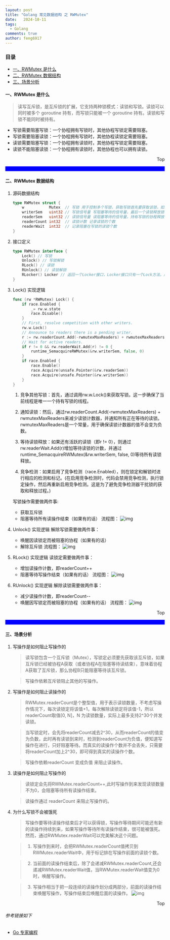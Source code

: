 ```yaml
---
layout: post
title: "Golang 常见数据结构 之 RWMutex"
date:   2024-10-11
tags: 
  - Golang
comments: true
author: feng6917
---
```


<!-- more -->

### 目录

- [一、RWMutex 是什么](#一rwmutex-是什么)
- [二、RWMutex 数据结构](#二rwmutex-数据结构)
- [三、场景分析](#三场景分析)

#### 一、RWMutex 是什么
>
> 读写互斥锁，是互斥锁的扩展，它支持两种锁模式：读锁和写锁。读锁可以同时被多个 goroutine 持有，而写锁只能被一个 goroutine 持有。读锁和写锁不能同时被持有。

- 写锁需要阻塞写锁：一个协程拥有写锁时，其他协程写锁定需要阻塞。
- 写锁需要阻塞读锁：一个协程拥有写锁时，其他协程读锁定需要阻塞。
- 读锁需要阻塞写锁：一个协程拥有读锁时，其他协程写锁定需要阻塞。
- 读锁不能阻塞读锁：一个协程拥有读锁时，其他协程也可以拥有读锁。

<div style="text-align: right;">
    <a href="#目录" style="text-decoration: none;">Top</a>
</div>

<hr style="background-color: blue;border: none;height: 15px;width: 100%" />

#### 二、RWMutex 数据结构

1. 源码数据结构

    ```go
    type RWMutex struct {
        w           Mutex  // 写锁 用于控制多个写锁，获取写锁首先要获取该锁，如果有一个写锁在进行，那么再到来的写锁会阻塞等待，优先级最高
        writerSem   uint32 // 写锁信号量 写阻塞等待的信号量，最后一个读锁释放锁时会释放信号量，唤醒等待的写锁
        readerSem   uint32 // 读锁信号量 读阻塞等待的信号量，持有写锁的协程释放锁后会释放信号量，唤醒等待的读锁
        readerCount int32  // 读锁计数 记录读锁的个数
        readerWait  int32  // 记录阻塞在写锁的读锁个数
    }
    ```

2. 接口定义

    ```go
    type RWMutex interface {
        Lock() // 写锁 
        Unlock() // 写锁解锁
        RLock() // 读锁
        RUnlock() // 读锁解锁
        RLocker() Locker // 返回一个Locker接口，Locker接口只有一个Lock方法，用于获取读锁
    }
    ```

3. Lock() 实现逻辑

    ```go
    func (rw *RWMutex) Lock() {
        if race.Enabled {
            _= rw.w.state
            race.Disable()
        }
        // First, resolve competition with other writers.
        rw.w.Lock()
        // Announce to readers there is a pending writer.
        r := rw.readerCount.Add(-rwmutexMaxReaders) + rwmutexMaxReaders
        // Wait for active readers.
        if r != 0 && rw.readerWait.Add(r) != 0 {
            runtime_SemacquireRWMutex(&rw.writerSem, false, 0)
        }
        if race.Enabled {
            race.Enable()
            race.Acquire(unsafe.Pointer(&rw.readerSem))
            race.Acquire(unsafe.Pointer(&rw.writerSem))
        }
    }
    ```

    1. 竞争其他写锁：首先，通过调用rw.w.Lock()来获取写锁。这一步确保了当前线程是唯一一个持有写锁的线程。

    2. 通知读锁：然后，通过rw.readerCount.Add(-rwmutexMaxReaders) + rwmutexMaxReaders来减少读锁计数器，并通知所有正在等待的读锁。rwmutexMaxReaders是一个常量，用于确保读锁计数器的值不会变为负数。

    3. 等待读锁释放：如果还有活跃的读锁（即r != 0），则通过rw.readerWait.Add(r)增加等待读锁的计数，并通过runtime_SemacquireRWMutex(&rw.writerSem, false, 0)等待所有读锁释放。

    4. 竞争检测：如果启用了竞争检测（race.Enabled），则在锁定和解锁时进行相应的检测和标记。(在启用竞争检测时，代码会禁用竞争检测，执行锁定操作，然后再重新启用竞争检测。这是为了避免竞争检测器干扰锁的获取和释放过程。)

    写锁操作需要做两件事:
    - 获取互斥锁
    - 阻塞等待所有读操作结束（如果有的话）
    流程图：
    ![img](../images/2024-10-11/1.jpg)

4. Unlock() 实现逻辑
    解除写锁需要做两件事：
    - 唤醒因读锁定而被阻塞的协程（如果有的话）
    - 解除互斥锁
    流程图：
    ![img](../images/2024-10-11/2.jpg)

5. RLock() 实现逻辑
   读锁定需要做两件事：
     - 增加读操作计数，即readerCount++
     - 阻塞等待写操作结束（如果有的话）
   流程图：
   ![img](../images/2024-10-11/3.jpg)

6. RUnlock() 实现逻辑
    解除读锁需要做两件事：
    - 减少读操作计数，即readerCount--
    - 唤醒因写锁定而被阻塞的协程（如果有的话）
    流程图：
    ![img](../images/2024-10-11/4.jpg)

<div style="text-align: right;">
    <a href="#目录" style="text-decoration: none;">Top</a>
</div>

<hr style="background-color: blue;border: none;height: 15px;width: 100%" />

#### 三、场景分析

1. 写操作是如何阻止写操作的
   > 读写锁包含一个互斥锁（Mutex），写锁定必须要先获取该互斥锁，如果互斥锁已经被协程A获取（或者协程A在阻塞等待读结束），意味着协程A获取了互斥锁，那么协程B只能阻塞等待该互斥锁。

   > 写操作依赖互斥锁阻止其他的写操作。

2. 写操作是如何阻止读操作的
   > RWMutex.readerCount是个整型值，用于表示读锁数量，不考虑写操作情况下，每次读锁定将该值+1，每次解除读锁定将该值-1，所以readerCount取值[0, N]，N 为读锁数量，实际上最多支持2^30个并发读锁。

   > 当写锁定时，会先将readerCount减去2^30，从而readerCount的值变为负数，此时再有读锁到来时，检测到readerCount为负值，便知道写操作在进行，只好阻塞等待。而真实的读操作个数并不会丢失，只需要将readerCount加上2^30，即可得到真实的读操作个数。

   > 写操作依赖readerCount 变成负值 来阻止读操作。

3. 读操作是如何阻止写操作的
   > 读锁定会先将RWMutex.readerCount++,此时写操作到来发现读锁数量不为0，会阻塞等待所有读操作结束。

   > 读操作通过 readerCount 来阻止写操作的。

4. 为什么写锁不会被饿死
   > 写操作要等待读操作结束后才可以获得锁，写操作等待期间可能还有新的读操作持续到来，如果写操作等待所有读操作结束，很可能被饿死。然而，通过RWMutex.readerWait可以完美解决这个问题。

   > 1. 写操作到来时，会把RWMutex.readerCount值拷贝到RWMutex.readerWait中，用于标记排在写操作前面的读锁个数。

   > 2. 当前面的读操作结束后，除了会递减RWMutex.readerCount,还会递减RWMutex.readerWait值，当RWMutex.readerWait值变为0时，唤醒写操作。

   > 3. 写操作相当于把一段连续的读操作划分成两部分，前面的读操作结束唤醒写操作，写操作结束后唤醒后面的读操作。
   ![img](../images/2024-10-11/5.jpg)

<div style="text-align: right;">
    <a href="#目录" style="text-decoration: none;">Top</a>
</div>

###### 参考链接如下

- [Go 专家编程](https://www.topgoer.cn/docs/gozhuanjia/gochan4)
